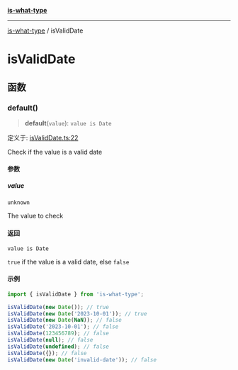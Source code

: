 [**is-what-type**](index.md)

***

[is-what-type](modules.md) / isValidDate

# isValidDate

## 函数

### default()

> **default**(`value`): `value is Date`

定义于: [isValidDate.ts:22](https://github.com/fengxinming/is-what-type/blob/f4e09002a93d5c5e57581d09499897cd37947140/src/isValidDate.ts#L22)

Check if the value is a valid date

#### 参数

##### value

`unknown`

The value to check

#### 返回

`value is Date`

`true` if the value is a valid date, else `false`

#### 示例

```js
import { isValidDate } from 'is-what-type';

isValidDate(new Date()); // true
isValidDate(new Date('2023-10-01')); // true
isValidDate(new Date(NaN)); // false
isValidDate('2023-10-01'); // false
isValidDate(123456789); // false
isValidDate(null); // false
isValidDate(undefined); // false
isValidDate({}); // false
isValidDate(new Date('invalid-date')); // false
```
